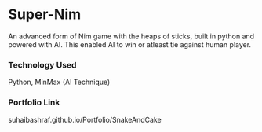 # Super-Nim

An advanced form of Nim game with the heaps of sticks, built in python and powered with AI. This enabled AI to win or atleast tie against human player.

### Technology Used
Python, MinMax (AI Technique)

### Portfolio Link
suhaibashraf.github.io/Portfolio/SnakeAndCake

